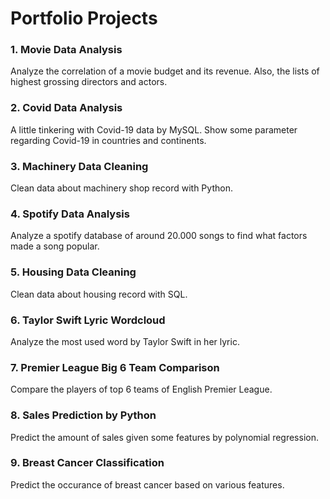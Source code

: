# Portfolio Projects


### 1. Movie Data Analysis

Analyze the correlation of a movie budget and its revenue. 
Also, the lists of highest grossing directors and actors.


### 2. Covid Data Analysis

A little tinkering with Covid-19 data by MySQL. Show some parameter regarding Covid-19 in countries and continents.


### 3. Machinery Data Cleaning

Clean data about machinery shop record with Python.


### 4. Spotify Data Analysis

Analyze a spotify database of around 20.000 songs to find what factors made a song popular.


### 5. Housing Data Cleaning

Clean data about housing record with SQL.


### 6. Taylor Swift Lyric Wordcloud

Analyze the most used word by Taylor Swift in her lyric.


### 7. Premier League Big 6 Team Comparison

Compare the players of top 6 teams of English Premier League.


### 8. Sales Prediction by Python

Predict the amount of sales given some features by polynomial regression.


### 9. Breast Cancer Classification

Predict the occurance of breast cancer based on various features.
